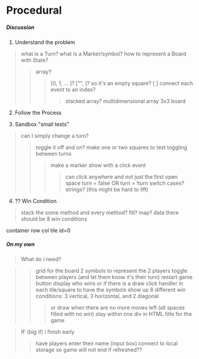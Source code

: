 # Procedural

##### Discussion

1. Understand the problem
> what is a Turn?
> what is a Marker/symbol?
> how to represent a Board with State?
>> array? 
>>> [0, 1, ... ]?
>>> ["", ]? so it's an empty square?
>>> [ ]
>>> connect each event to an index?
>>>> stacked array?
>>> multidimensional array
>>>> 3x3 board 

2. Follow the Process


3. Sandbox "small tests"
> can I simply change a turn?
>> toggle it off and on?
>> make one or two squares to test toggling between turns
>>> make a marker show with a click event
>>>> can click anywhere and not just the first open space
>> turn = false OR turn = !turn 
> switch cases?
> strings? (this might be hard to lift)


4. ?? Win Condition 
> stack the some method and every method? 
> fill?
> map?
> data
> there should be 8 win conditions 


container
    row
        col
            tile id=0


##### On my own

> What do I need?

>> grid for the board
>> 2 symbols to represent the 2 players
>> toggle between players (and let them know it's their turn)
>> restart game button
>> display who wins or if there is a draw
>> click handler in each tile/square to have the symbols show up
>> 8 different win conditions: 3 vertical, 3 horizontal, and 2 diagonal
>>> or draw when there are no more moves left (all spaces filled with no win)
>> stay within one div in HTML 
>> title for the game

> IF (big if) i finish early 
>> have players enter their name (input box)
>> connect to local storage so game will not end if refreshed??
